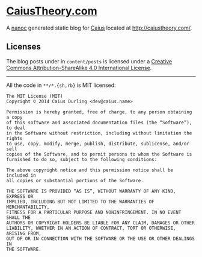 # [CaiusTheory.com](http://caiustheory.com/)

A [nanoc](http://rubygems.org/gems/nanoc) generated static blog for [Caius](http://caius.name/) located at <http://caiustheory.com/>.

## Licenses

The blog posts under in `content/posts` is licensed under a <a rel="license" href="http://creativecommons.org/licenses/by-sa/4.0/">Creative Commons Attribution-ShareAlike 4.0 International License</a>.

* * *

All the code in `**/*.{sh,rb}` is MIT licensed:

    The MIT License (MIT)
    Copyright © 2014 Caius Durling <dev@caius.name>
    
    Permission is hereby granted, free of charge, to any person obtaining a copy
    of this software and associated documentation files (the “Software”), to deal
    in the Software without restriction, including without limitation the rights
    to use, copy, modify, merge, publish, distribute, sublicense, and/or sell
    copies of the Software, and to permit persons to whom the Software is
    furnished to do so, subject to the following conditions:
    
    The above copyright notice and this permission notice shall be included in
    all copies or substantial portions of the Software.
    
    THE SOFTWARE IS PROVIDED “AS IS”, WITHOUT WARRANTY OF ANY KIND, EXPRESS OR
    IMPLIED, INCLUDING BUT NOT LIMITED TO THE WARRANTIES OF MERCHANTABILITY,
    FITNESS FOR A PARTICULAR PURPOSE AND NONINFRINGEMENT. IN NO EVENT SHALL THE
    AUTHORS OR COPYRIGHT HOLDERS BE LIABLE FOR ANY CLAIM, DAMAGES OR OTHER
    LIABILITY, WHETHER IN AN ACTION OF CONTRACT, TORT OR OTHERWISE, ARISING FROM,
    OUT OF OR IN CONNECTION WITH THE SOFTWARE OR THE USE OR OTHER DEALINGS IN
    THE SOFTWARE.
